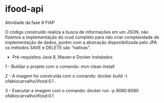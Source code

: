 # ifood-api
Atividade da fase 6 FIAP

O código construído realiza a busca de informações em um JSON, não fizemos a implementação do crud completo para não criar complexidade de implementação de dados, porém com a abstração disponibilizada pelo JPA os métodos SAVE e DELETE são “nativas”.

* Pré-requisitos Java 8, Maven e Docker instalados

1 - Buildar o projeto com o comando: mvn clean install

2 - A imagem foi construída com o comando: docker build -t ofabiocarvalho/ifood:0.1 .

3 - Executar a imagem com o comando: docker run -p 8080:8080 ofabiocarvalho/ifood:0.1


